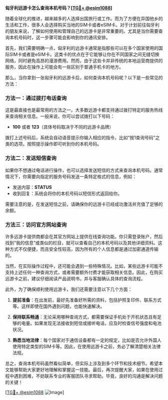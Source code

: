 **匈牙利远游卡怎么查询本机号码？[[TG💪+ @esim1088](https://t.me/s/esim1088)]**

随着全球化的推进，越来越多的人选择出国旅行或工作。而为了方便在异国他乡的生活和工作，很多人会选择购买当地的SIM卡或者eSIM卡。对于计划前往匈牙利的朋友来说，了解如何使用和管理自己的远游卡是非常重要的。尤其是当你需要查询本机号码时，这一步骤可能会影响到你的通讯安排。

首先，我们需要明确一点，匈牙利的远游卡通常是指那些可以在多个国家使用的国际SIM卡或者是eSIM卡。这类卡的优点在于它能够让你在不同国家之间无缝切换网络，同时避免高昂的漫游费用。然而，由于这些卡并非传统的本地运营商提供的服务，因此在操作上可能会有一些区别于普通手机卡的地方。

那么，当你拿到一张匈牙利的远游卡后，如何查询本机号码呢？以下是一些常见的方法：

### 方法一：通过拨打电话查询

这是最直接也是最常用的方法之一。大多数远游卡都支持通过拨打特定的服务热线来查询相关信息。一般来说，你可以尝试拨打以下号码：

- **100** 或者 **123**（具体号码取决于不同的远游卡品牌）
  
拨打上述号码后，系统会自动语音提示你输入相应的指令，比如“按1查询号码”之类的选项。按照提示操作即可听到你的本机号码。

### 方法二：发送短信查询

如果你不想通过电话进行操作，也可以选择发送短信的方式来查询本机号码。通常情况下，你需要向指定的服务号码发送一条特定格式的信息，例如：

- 发送内容：**STATUS**
- 收到回复：系统会将你的本机号码以短信形式返回给你。

需要注意的是，在发送短信之前，请确保你的远游卡已经成功激活并充值了足够的余额。

### 方法三：访问官方网站查询

许多远游卡提供商都会在其官方网站上提供在线查询功能。你只需登录账户，然后找到“我的信息”或类似的栏目，就可以查看自己的本机号码以及其他详细资料。这种方式不仅便捷，而且安全性较高，因为所有的个人信息都是通过加密通道传输的。

当然，在实际操作过程中，还可能会遇到一些特殊情况。比如，某些远游卡可能不支持上述任何一种查询方式，或者需要额外付费才能获取相关信息。因此，在购买远游卡之前，建议仔细阅读产品说明书，并与客服确认具体的查询流程。

此外，为了确保顺利使用远游卡，我们还需要注意以下几个方面：

1. **提前准备**：在出发前，最好先准备好所需的资料，包括护照复印件、联系方式等。这样即使在国外遇到问题，也能快速解决。
   
2. **保持联系畅通**：无论采用哪种查询方式，都需要保证手机处于开机状态且有足够的电量。如果发现无法接收到短信或接听电话，应及时检查信号强度和电池状况。

3. **熟悉当地法律**：每个国家对于通信设备都有一定的规定，比如是否允许外国人使用特定类型的SIM卡等。因此，在使用远游卡之前，务必了解清楚相关法律法规。

总之，查询本机号码虽然看似简单，但实际上涉及到多个环节和技术细节。希望本文能够帮助大家更好地理解和掌握这一技能。最后，再次提醒大家，如果在使用过程中遇到困难，不妨联系专业的客服团队寻求帮助。毕竟，良好的沟通是解决问题的关键！

[[TG💪+ @esim1088](https://t.me/s/esim1088) ![Image](https://i.postimg.cc/4NQfJmqS/Snipaste-2025-05-13-00-14-12.png)]